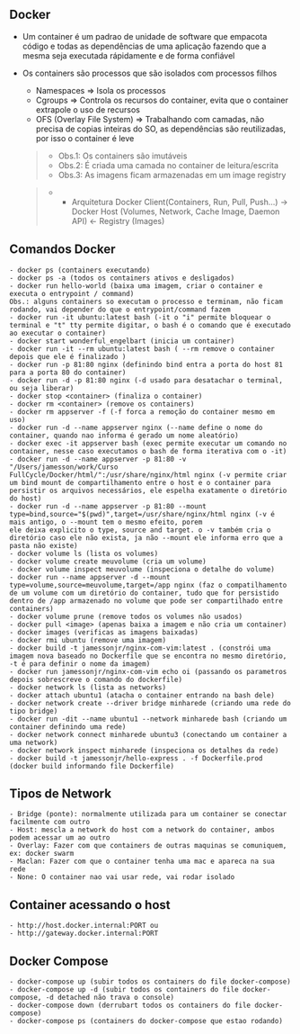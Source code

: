 ## Docker

- Um container é um padrao de unidade de software que empacota código e todas as dependências de uma aplicação fazendo que a mesma seja executada rápidamente e de forma confiável

- Os containers são processos que são isolados com processos filhos
	- Namespaces => Isola os processos
	- Cgroups => Controla os recursos do container, evita que o container extrapole o uso de recursos
	- OFS (Overlay File System) => Trabalhando com camadas, não precisa de copias inteiras do SO, as 		dependências são reutilizadas, por isso o container é leve
	
	> - Obs.1: Os containers são imutáveis
	> - Obs.2: É criada uma camada no container de leitura/escrita
	> - Obs.3: As imagens ficam armazenadas em um image registry

	> - * Arquitetura Docker Client(Containers, Run, Pull, Push...) 	->	Docker Host (Volumes, Network, Cache Image, Daemon API)	<- Registry (Images)


## Comandos Docker

	- docker ps (containers executando)
	- docker ps -a (todos os containers ativos e desligados)
	- docker run hello-world (baixa uma imagem, criar o container e executa o entrypoint / command)
	Obs.: alguns containers so executam o processo e terminam, não ficam rodando, vai depender do que o entrypoint/command fazem
	- docker run -it ubuntu:latest bash (-it o "i" permite bloquear o terminal e "t" tty permite digitar, o bash é o comando que é executado ao executar o container)
	- docker start wonderful_engelbart (inicia um container)
	- docker run -it --rm ubuntu:latest bash ( --rm remove o container depois que ele é finalizado )
	- docker run -p 81:80 nginx (definindo bind entra a porta do host 81 para a porta 80 do container)
	- docker run -d -p 81:80 nginx (-d usado para desatachar o terminal, ou seja liberar)
	- docker stop <container> (finaliza o container)
	- docker rm <container> (remove os containers)
	- docker rm appserver -f (-f forca a remoção do container mesmo em uso)
	- docker run -d --name appserver nginx (--name define o nome do container, quando nao informa é gerado um nome aleatório)
	- docker exec -it appserver bash (exec permite executar um comando no container, nesse caso executamos o bash de forma iterativa com o -it)
	- docker run -d --name appserver -p 81:80 -v "/Users/jamesson/work/Curso FullCycle/Docker/html/":/usr/share/nginx/html nginx (-v permite criar um bind mount de compartilhamento entre o host e o container para persistir os arquivos necessários, ele espelha exatamente o diretório do host)
	- docker run -d --name appserver -p 81:80 --mount type=bind,source="$(pwd)",target=/usr/share/nginx/html nginx (-v é mais antigo, o --mount tem o mesmo efeito, porem
	ele deixa explicito o type, source and target. o -v também cria o diretório caso ele não exista, ja não --mount ele informa erro que a pasta não existe)
	- docker volume ls (lista os volumes)
	- docker volume create meuvolume (cria um volume)
	- docker volume inspect meuvolume (inspeciona o detalhe do volume)
	- docker run --name appserver -d --mount type=volume,source=meuvolume,target=/app nginx (faz o compatilhamento de um volume com um diretório do container, tudo que for persistido dentro de /app armazenado no volume que pode ser compartilhado entre containers)
	- docker volume prune (remove todos os volumes não usados)
	- docker pull <image> (apenas baixa a imagem e não cria um container)
	- docker images (verificas as imagens baixadas)
	- docker rmi ubuntu (remove uma imagem)
	- docker build -t jamessonjr/nginx-com-vim:latest . (constrói uma imagem nova baseado no Dockerfile que se encontra no mesmo diretório, -t é para definir o nome da imagem)
	- docker run jamessonjr/nginx-com-vim echo oi (passando os parametros depois sobrescreve o comando do dockerfile)
	- docker network ls (lista as networks)
	- docker attach ubuntu1 (atacha o container entrando na bash dele)
	- docker network create --driver bridge minharede (criando uma rede do tipo bridge)
	- docker run -dit --name ubuntu1 --network minharede bash (criando um container definindo uma rede)
	- docker network connect minharede ubuntu3 (conectando um container a uma network)
	- docker network inspect minharede (inspeciona os detalhes da rede)
	- docker build -t jamessonjr/hello-express . -f Dockerfile.prod (docker build informando file Dockerfile)

## Tipos de Network
	- Bridge (ponte): normalmente utilizada para um container se conectar facilmente com outro
	- Host: mescla a network do host com a network do container, ambos podem acessar um ao outro
	- Overlay: Fazer com que containers de outras maquinas se comuniquem, ex: docker swarm
	- Maclan: Fazer com que o container tenha uma mac e apareca na sua rede
	- None: O container nao vai usar rede, vai rodar isolado

## Container acessando o host
	- http://host.docker.internal:PORT ou
	- http://gateway.docker.internal:PORT

## Docker Compose
	- docker-compose up (subir todos os containers do file docker-compose)
	- docker-compose up -d (subir todos os containers do file docker-compose, -d detached não trava o console)
	- docker-compose down (derrubart todos os containers do file docker-compose)
	- docker-compose ps (containers do docker-compose que estao rodando)